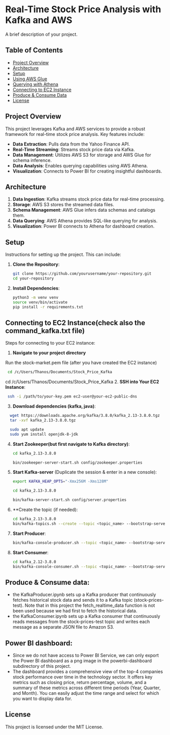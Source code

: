 # Real-Time Stock Price Analysis with Kafka and AWS

A brief description of your project.

## Table of Contents

- [Project Overview](#project-overview)
- [Architecture](#architecture)
- [Setup](#setup)
- [Using AWS Glue](#using-aws-glue)
- [Querying with Athena](#querying-with-athena)
- [Connecting to EC2 Instance](#connecting-to-ec2-instance)
- [Produce & Consume Data](#produce--consume-data)
- [License](#license)

## Project Overview

This project leverages Kafka and AWS services to provide a robust framework for real-time stock price analysis. Key features include:

- **Data Extraction**: Pulls data from the Yahoo Finance API.
- **Real-Time Streaming**: Streams stock price data via Kafka.
- **Data Management**: Utilizes AWS S3 for storage and AWS Glue for schema inference.
- **Data Analysis**: Enables querying capabilities using AWS Athena.
- **Visualization**: Connects to Power BI for creating insightful dashboards.

## Architecture

1. **Data Ingestion**: Kafka streams stock price data for real-time processing.
2. **Storage**: AWS S3 stores the streamed data files.
3. **Schema Management**: AWS Glue infers data schemas and catalogs them.
4. **Data Querying**: AWS Athena provides SQL-like querying for analysis.
5. **Visualization**: Power BI connects to Athena for dashboard creation.

## Setup

Instructions for setting up the project. This can include:

1. **Clone the Repository**:
   ```bash
   git clone https://github.com/yourusername/your-repository.git
   cd your-repository
   ```

2. **Install Dependencies**:
   ```bash
   python3 -m venv venv
   source venv/bin/activate
   pip install -r requirements.txt
   ```

## Connecting to EC2 Instance(check also the command_kafka.txt file)

Steps for connecting to your EC2 instance:

1. **Navigate to your project directory**

Run the stock-market.pem file (after you have created the EC2 instance)
  ```bash
   cd /c/Users/Thanos/Documents/Stock_Price_Kafka
   ```

cd /c/Users/Thanos/Documents/Stock_Price_Kafka
2. **SSH into Your EC2 Instance**:
   ```bash
    ssh -i /path/to/your-key.pem ec2-user@your-ec2-public-dns
   ```

3. **Download dependencies (kafka, java)**:
  ```bash
    wget https://downloads.apache.org/kafka/3.8.0/kafka_2.13-3.8.0.tgz
    tar -xvf kafka_2.13-3.8.0.tgz

    sudo apt update
    sudo yum install openjdk-8-jdk
  ```


4. **Start Zookeeper(but first navigate to Kafka directory)**:
    ```bash
    cd kafka_2.13-3.8.0

    bin/zookeeper-server-start.sh config/zookeeper.properties
   ```

5. **Start Kafka-server** (Duplicate the session & enter in a new console):
   ```bash
   export KAFKA_HEAP_OPTS="-Xmx256M -Xms128M"

   cd kafka_2.13-3.8.0

   bin/kafka-server-start.sh config/server.properties
   ```

6. **Create the topic (if needed):
   ```bash
   cd kafka_2.13-3.8.0
   bin/kafka-topics.sh --create --topic <topic_name> --bootstrap-server <EC2-IP-Address>:9092 --replication-factor 1 --partitions 1
   ```

7. **Start Producer**:
   ```bash
   bin/kafka-console-producer.sh --topic <topic_name> --bootstrap-server <EC2-IP-Address>:9092
   ```

8. **Start Consumer**:
   ```bash
   cd kafka_2.12-3.8.0
   bin/kafka-console-consumer.sh --topic <topic_name> --bootstrap-server <EC2-IP-Address>:9092

## Produce & Consume data:
- the KafkaProducer.ipynb sets up a Kafka producer that continuously fetches historical stock data and sends it to a Kafka topic (stock-prices-test). Note that in this project the fetch_realtime_data function is not been used because we had first to fetch the historical data. 
- the KafkaConsumer.ipynb sets up a Kafka consumer that continuously reads messages from the stock-prices-test topic and writes each message as a separate JSON file to Amazon S3.

## Power BI dashboard:
- Since we do not have access to Power BI Service, we can only export the Power BI dashboard as a png image in the powerbi-dashboard subdirectory of this project.
- The dashboard provides a comprehensive view of the top-4 companies stock performance over time in the technology sector. It offers key metrics such as closing price, return percentage, volume, and a summary of these metrics across different time periods (Year, Quarter, and Month). You can easily adjust the time range and select for which you want to display data for.

## License

This project is licensed under the MIT License.